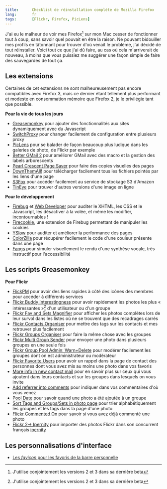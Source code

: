 ```yaml
--- 
title:      Checklist de réinstallation complète de Mozilla Firefox 
lang:       fr 
tags:       [Flickr, Firefox, PicLens]
---
```


J'ai eu le malheur de voir mes Firefox[^1] sur mon Mac cesser de fonctionner tout à coup, sans savoir quel pouvait en être la raison. Ne pouvant bidouiller mes profils en tâtonnant pour trouver d'où venait le problème, j'ai décidé de tout réinstaller. Voici tout ce que j'ai dû faire, au cas où cela m'arriverait de nouveau, à moins que vous puissiez me suggérer une façon simple de faire des sauvegardes de tout ça.


[^1]: J'utilise conjointement les versions 2 et 3 dans sa dernière beta


## Les extensions


Certaines de cet extensions ne sont malheureusement pas encore compatibles avec Firefox 3, mais ce dernier étant tellement plus performant et modeste en consommation mémoire que Firefox 2, je le privilégie tant que possible.

**Pour la vie de tous les jours**


- [Greasemonkey](http://www.greasespot.net/) pour ajouter des fonctionnalités aux sites dynamiquement avec du Javascript
- [SwitchProxy](https://addons.mozilla.org/fr/firefox/addon/125) pour changer facilement de configuration entre plusieurs proxy
- [PicLens](http://www.piclens.com/site/firefox/mac/) pour se balader de façon beaucoup plus ludique dans les galeries de photo, de Flickr par exemple
- [Better GMail 2](http://lifehacker.com/software/exclusive-lifehacker-download/better-gmail-2-firefox-extension-for-new-gmail-320618.php) pour améliorer GMail avec des macro et la gestion des labels arborescents
- [Pearl Crescent Page Saver](http://pearlcrescent.com/products/pagesaver/) pour faire des copies visuelles des pages
- [DownThemAll!](https://addons.mozilla.org/fr/firefox/addon/201) pour télécharger facilement tous les fichiers pointés par les liens d'une page
- [S3Fox](https://addons.mozilla.org/fr/firefox/addon/3247) pour accéder facilement au service de stockage S3 d'Amazon
- [TinEye](http://tineye.com/plugin) pour trouver d'autres versions d'une image en ligne

**Pour le développement**


- [Firebug](http://www.getfirebug.com/) et [Web Developer](http://chrispederick.com/work/web-developer/) pour auditer le XHTML, les CSS et le Javascript, les désactiver à la volée, et même les modifier, incontournables !
- [Firecookie](http://www.softwareishard.com/blog/?page_id=5), une extension de Firebug permettant de manipuler les cookies
- [YSlow](http://developer.yahoo.com/yslow/) pour auditer et améliorer la performance des pages
- [ColorZilla](https://addons.mozilla.org/fr/firefox/addon/271) pour récupérer facilement le code d'une couleur présente dans une page
- [Fangs](http://www.standards-schmandards.com/projects/fangs/) pour simuler visuellement le rendu d'une synthèse vocale, très instructif pour l'accessibilité

## Les scripts Greasemonkey


**Pour Flickr**


- [FlickPM](http://userscripts.org/scripts/show/1378) pour avoir des liens rapides à côté des icônes des membres pour accéder à différents services
- [Flickr Buddy Interestingness](http://6v8.gamboni.org/Flickr-Buddy-Interestingness.html?lang=fr) pour avoir rapidement les photos les plus « intéressantes »[^1] d'un utilisateur ou d'un groupe
- [Flickr Fav and Sets Magnifier](http://www.goston.net/2007/05/07/835/) pour afficher les photos complètes lors de leur survol dans les listes où ne se trouvent que des recadrages carrés
- [Flickr Contacts Organiser](http://flickr.com/groups/flickrhacks/discuss/72157594223205825/) pour mettre des tags sur les contacts et mes retrouver plus facilement
- [Flickr Groups Organiser](http://flickr.com/groups/flickrhacks/discuss/72057594139485596/) pour faire la même chose avec les groupes
- [Flickr Multi Group Sender](http://userscripts.org/scripts/show/1543) pour envoyer une photo dans plusieurs groupes en une seule fois
- [Flickr Group Pool Admin: Warn+Delete](http://www.flickr.com/groups/flickrhacks/discuss/72157594144963684/) pour modérer facilement les groupes dont on est administrateur ou modérateur
- [Flickr Favorite Users](http://userscripts.org/scripts/show/5346) pour avoir un rappel dans la page de contact des personnes dont vous avez mis au moins une photo dans vos favoris
- [More info in new contact mail](http://6v8.gamboni.org/Flickr-More-info-in-mails.html) pour en savoir plus sur ceux qui vous ajoutent dans leurs contacts et sur les groupes dans lesquels on vous invite
- [Add referrer into comments](http://6v8.gamboni.org/Flickr-Add-referer-into-comments.html) pour indiquer dans vos commentaires d'où vous venez
- [Pool Date](http://6v8.gamboni.org/Flickr-Pool-Date.html) pour savoir quand une photo a été ajoutée à un groupe
- [Sort Tags and Groups/Sets in photo page](http://www.flickr.com/groups/flickrhacks/discuss/72157594255139330/) pour trier alphabétiquement les groupes et les tags dans la page d'une photo
- [Flickr Commented On](http://userscripts.org/scripts/show/10382) pour savoir si vous avez déjà commenté une photo
- [Flickr 2→ Ipernity](http://www.ipernity.com/apps/gm) pour importer des photos Flickr dans son concurrent français [ipernity](http://www.ipernity.com/)

## Les personnalisations d'interface



- [Les *favicon* pour les favoris de la barre personnelle](/2008/01/afficher-les-favicon-dans-la-barre-personnelle-de-firefox-sous-mac-os.html)




[^1]: Selon l'algorithme de Flickr en tout cas
